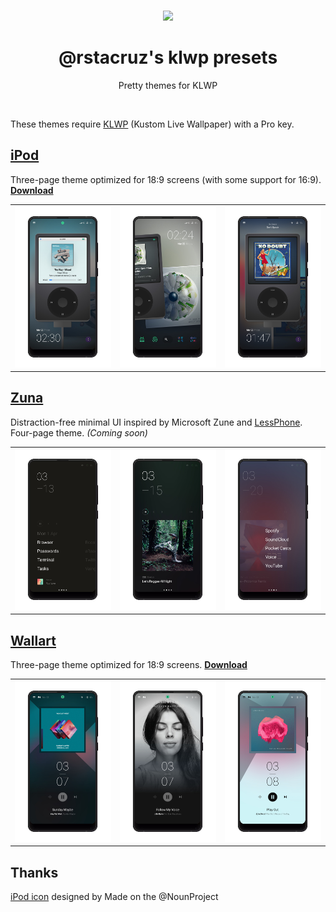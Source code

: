 <p align='center'>
<br><img src='https://user-images.githubusercontent.com/74385/54806863-4ceefb80-4cb6-11e9-92de-82c8c28a3c04.png' width='160'><br>
</p>

<h1 align='center'>
@rstacruz's klwp presets
</h1>

<p align='center'>
Pretty themes for KLWP
</p>

<br>

These themes require [KLWP][klwp] (Kustom Live Wallpaper) with a Pro key.

[klwp]: https://play.google.com/store/apps/details?id=org.kustom.wallpaper&hl=en

## [iPod](iPod/)

Three-page theme optimized for 18:9 screens (with some support for 16:9). [**Download**](https://github.com/rstacruz/klwp-presets/raw/master/iPod/iPod.klwp)

|                         |                         |                         |
| ----------------------- | ----------------------- | ----------------------- |
| ![](iPod/preview/1.jpg) | ![](iPod/preview/2.jpg) | ![](iPod/preview/3.jpg) |

## [Zuna](Zuna/)

Distraction-free minimal UI inspired by Microsoft Zune and [LessPhone]. Four-page theme. _(Coming soon)_

[LessPhone]: https://play.google.com/store/apps/details?id=me.aswinmohan.nophone&hl=en

|                         |                         |                         |
| ----------------------- | ----------------------- | ----------------------- |
| ![](Zuna/preview/4.jpg) | ![](Zuna/preview/5.jpg) | ![](Zuna/preview/6.jpg) |

## [Wallart](Wallart/)

Three-page theme optimized for 18:9 screens. [**Download**](https://github.com/rstacruz/klwp-presets/raw/master/Wallart/Wallart_1g.klwp)

|                            |                            |                            |
| -------------------------- | -------------------------- | -------------------------- |
| ![](Wallart/preview/1.jpg) | ![](Wallart/preview/2.jpg) | ![](Wallart/preview/3.jpg) |

## Thanks

[iPod icon](https://thenounproject.com/term/ipod/964148) designed by Made on the @NounProject
